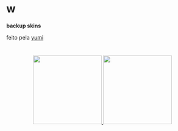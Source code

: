 # w
**backup skins** 

feito pela [yumi](https://osu.ppy.sh/users/13819731)
#

<p align="center">
  <a href="yumiihsz.md">
    <img src="https://a.ppy.sh/13819731"
         width="180"
         height="180">
  </a>
 <a href="minpz.md">
  <img src="https://a.ppy.sh/10159709"  
       width="180"
       height="180">
  </a>
